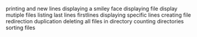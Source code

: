 printing and new lines
displaying a smiley face
displaying file
display mutiple files
listing last lines
firstlines
displaying specific lines
creating file
redirection
duplication
deleting all files in directory
counting directories
sorting files
